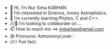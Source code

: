 - 👋 Hi, I’m Nur Sima KARHAN.
- 👀 I’m interested in Science, mosty Astrophisics.
- 🌱 I’m currently learning Phyton, C and C++.
- ///💞️ I’m looking to collaborate on ...
- 📫 How to reach me ==> nnkarhan@gmail.com
- 😄 Pronouns: AstronomyLover☄
- ///⚡ Fun fact:

<!---
16NK/16NK is a ✨ special ✨ repository because its `README.md` (this file) appears on your GitHub profile.
You can click the Preview link to take a look at your changes.
--->
